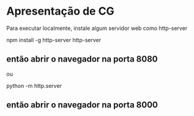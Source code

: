 # Apresentação de CG

Para executar localmente, instale algum servidor web
como http-server

npm install -g http-server
http-server
## então abrir o navegador na porta 8080

ou

python -m http.server
## então abrir o navegador na porta 8000



